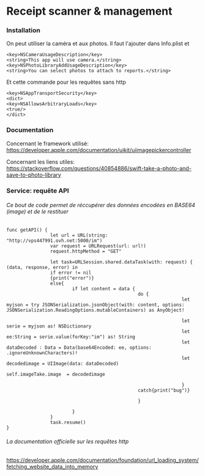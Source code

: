#  Receipt scanner & management

### Installation

On peut utiliser la caméra et aux photos. Il faut l'ajouter dans Info.plist et 
```
<key>NSCameraUsageDescription</key>
<string>This app will use camera.</string>
<key>NSPhotoLibraryAddUsageDescription</key>
<string>You can select photos to attach to reports.</string>
```
Et cette commande pour les requêtes sans http
```
<key>NSAppTransportSecurity</key>
<dict>
<key>NSAllowsArbitraryLoads</key>
<true/>
</dict>
```

### Documentation

Concernant le framework utilisé:
https://developer.apple.com/documentation/uikit/uiimagepickercontroller

Concernant les liens utiles:
https://stackoverflow.com/questions/40854886/swift-take-a-photo-and-save-to-photo-library

### Service: requête API

###### Ce bout de code permet de réccupérer des données encodées en BASE64 (image) et de le restituer


```
func getAPI() {
                let url = URL(string: "http://vps447991.ovh.net:5000/im")
                var request = URLRequest(url: url!)
                request.httpMethod = "GET"

                let task=URLSession.shared.dataTask(with: request) { (data, response, error) in
                if error != nil
                {print("error")}
                else{
                        if let content = data {
                                                do {
                                                                let myjson = try JSONSerialization.jsonObject(with: content, options: JSONSerialization.ReadingOptions.mutableContainers) as AnyObject!

                                                                let serie = myjson as! NSDictionary
                                                                let ee:String = serie.value(forKey:"im") as! String
                                                                let dataDecoded : Data = Data(base64Encoded: ee, options: .ignoreUnknownCharacters)!
                                                                let decodedimage = UIImage(data: dataDecoded)
                                                                self.imageTake.image  = decodedimage

                                                                }
                                                catch{print("bug")}

                                                }

                        }
                }
                task.resume()
}
```
###### La documentation officielle sur les requêtes http 
https://developer.apple.com/documentation/foundation/url_loading_system/fetching_website_data_into_memory

